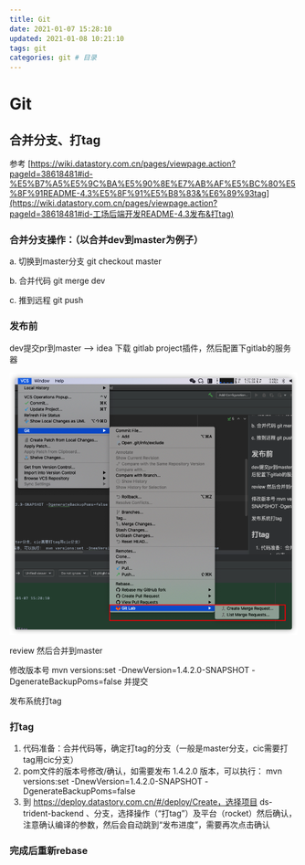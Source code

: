 ```yaml
---
title: Git
date: 2021-01-07 15:28:10
updated: 2021-01-08 10:21:10
tags: git
categories: git # 目录
---
```

# Git

## 合并分支、打tag

参考 [https://wiki.datastory.com.cn/pages/viewpage.action?pageId=38618481#id-%E5%B7%A5%E5%9C%BA%E5%90%8E%E7%AB%AF%E5%BC%80%E5%8F%91README-4.3%E5%8F%91%E5%B8%83&%E6%89%93tag](https://wiki.datastory.com.cn/pages/viewpage.action?pageId=38618481#id-工场后端开发README-4.3发布&打tag)

### 合并分支操作：（以合并dev到master为例子）

a. 切换到master分支 git checkout master

b. 合并代码 git merge dev

c. 推到远程 git push


### 发布前


dev提交pr到master --> idea 下载 gitlab project插件，然后配置下gitlab的服务器 

![gitlab](/image/gitlab-project.png)

review 然后合并到master

修改版本号 mvn versions:set -DnewVersion=1.4.2.0-SNAPSHOT -DgenerateBackupPoms=false 并提交

发布系统打tag

### 打tag

1. 代码准备：合并代码等，确定打tag的分支（一般是master分支，cic需要打tag用cic分支）
2. pom文件的版本号修改/确认，如需要发布 1.4.2.0 版本，可以执行： mvn versions:set -DnewVersion=1.4.2.0-SNAPSHOT -DgenerateBackupPoms=false
3. 到 https://deploy.datastory.com.cn/#/deploy/Create，选择项目 ds-trident-backend 、分支，选择操作（“打tag”）及平台（rocket）然后确认，注意确认编译的参数，然后会自动跳到“发布进度”，需要再次点击确认 

### 完成后重新rebase



